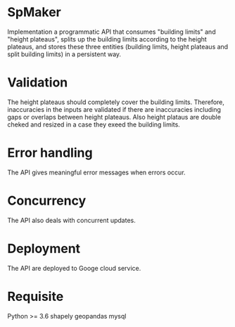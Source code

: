 # SpMaker
Implementation a programmatic API that consumes "building limits" and "height plateaus", splits up the building limits according to the height plateaus, and
stores these three entities (building limits, height plateaus and split building limits) in a persistent way.

# Validation
The height plateaus should completely cover the building limits. Therefore, inaccuracies in the
inputs are validated if there are inaccuracies including gaps or overlaps between height plateaus. Also height plataus are double cheked and resized in a case they exeed the building limits.

# Error handling
The API gives meaningful error messages when errors occur.

# Concurrency
The API also deals with concurrent updates.

# Deployment
The API are deployed to Googe cloud service.

# Requisite
Python >= 3.6
shapely
geopandas
mysql
